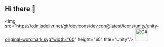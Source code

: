 ## Hi there 👋

<img src="https://cdn.jsdelivr.net/gh/devicons/devicon@latest/icons/unity/unity-original-wordmark.svg"width="60" height="60" title="Unity"/>&nbsp;
<img src="https://cdn.jsdelivr.net/gh/devicons/devicon@latest/icons/csharp/csharp-original.svg" width="40" height="40" title="C#"/>&nbsp;
       
          
<!--
**semtool/semtool** is a ✨ _special_ ✨ repository because its `README.md` (this file) appears on your GitHub profile.

Here are some ideas to get you started:

- 🔭 I’m currently working on ...
- 🌱 I’m currently learning ...
- 👯 I’m looking to collaborate on ...
- 🤔 I’m looking for help with ...
- 💬 Ask me about ...
- 📫 How to reach me: ...
- 😄 Pronouns: ...
- ⚡ Fun fact: ...
-->



          
